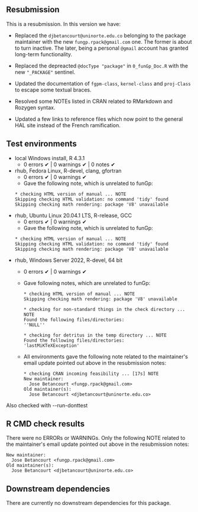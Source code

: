 ## Resubmission
This is a resubmission. In this version we have:

* Replaced the `djbetancourt@uninorte.edu.co` belonging to the
  package maintainer with the new `fungp.rpack@gmail.com` one.
  The former is about to turn inactive. The later, being a personal
  `@gmail` account has granted long-term functionality.

* Replaced the depreacted `@docType "package"` in `0_funGp_Doc.R`
  with the new `"_PACKAGE"` sentinel.

* Updated the documentation of `fgpm-class`, `kernel-class` and
  `proj-Class` to escape some textual braces.

* Resolved some NOTEs listed in CRAN related to RMarkdown and
  Rozygen syntax.

* Updated a few links to reference files which now point to the
  general HAL site instead of the French ramification.


## Test environments
* local Windows install, R 4.3.1
  - 0 errors ✔ | 0 warnings ✔ | 0 notes ✔
* rhub, Fedora Linux, R-devel, clang, gfortran
  - 0 errors ✔ | 0 warnings ✔
  - Gave the following note, which is unrelated to funGp:
  ```
  * checking HTML version of manual ... NOTE
  Skipping checking HTML validation: no command 'tidy' found
  Skipping checking math rendering: package 'V8' unavailable
  ```
* rhub, Ubuntu Linux 20.04.1 LTS, R-release, GCC
  - 0 errors ✔ | 0 warnings ✔
  - Gave the following note, which is unrelated to funGp:
  ```
  * checking HTML version of manual ... NOTE
  Skipping checking HTML validation: no command 'tidy' found
  Skipping checking math rendering: package 'V8' unavailable
  ```
* rhub, Windows Server 2022, R-devel, 64 bit
  - 0 errors ✔ | 0 warnings ✔
  - Gave following notes, which are unrelated to funGp:
    ```
    * checking HTML version of manual ... NOTE
    Skipping checking math rendering: package 'V8' unavailable
    
    * checking for non-standard things in the check directory ... NOTE
    Found the following files/directories:
    ''NULL''
    
    * checking for detritus in the temp directory ... NOTE
    Found the following files/directories:
    'lastMiKTeXException'
    ```
    
  - All environments gave the following note related to the
    maintainer's email update pointed out above in the
    resubmission notes:
    ```
    * checking CRAN incoming feasibility ... [17s] NOTE
    New maintainer:
      Jose Betancourt <fungp.rpack@gmail.com>
    Old maintainer(s):
      Jose Betancourt <djbetancourt@uninorte.edu.co>
    ```

Also checked with --run-donttest


## R CMD check results
There were no ERRORs or WARNINGs. Only the following NOTE
related to the maintainer's email update pointed out above
in the resubmission notes:
  ```
  New maintainer:
    Jose Betancourt <fungp.rpack@gmail.com>
  Old maintainer(s):
    Jose Betancourt <djbetancourt@uninorte.edu.co>
  ```


## Downstream dependencies
There are currently no downstream dependencies for this package.
